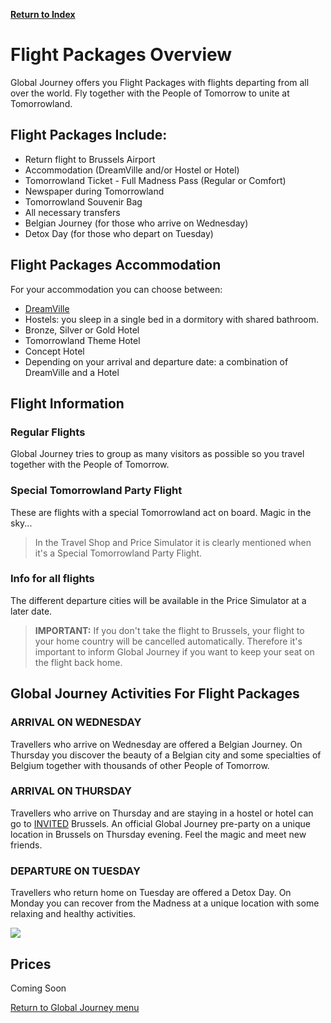[**Return to Index**](https://www.reddit.com/r/Tomorrowland/about/wiki/index)

# **Flight Packages Overview**
Global Journey offers you Flight Packages with flights departing from all over the world. Fly together with the People of Tomorrow to unite at Tomorrowland.

## **Flight Packages Include:**
- Return flight to Brussels Airport
- Accommodation (DreamVille and/or Hostel or Hotel)
- Tomorrowland Ticket - Full Madness Pass (Regular or Comfort)
- Newspaper during Tomorrowland 
- Tomorrowland Souvenir Bag
- All necessary transfers
- Belgian Journey (for those who arrive on Wednesday)
- Detox Day (for those who depart on Tuesday)
 

## **Flight Packages Accommodation**

For your accommodation you can choose between:

- [DreamVille](https://www.tomorrowland.com/en/dreamville/accommodations)
- Hostels: you sleep in a single bed in a dormitory with shared bathroom.
- Bronze, Silver or Gold Hotel
- Tomorrowland Theme Hotel
- Concept Hotel
- Depending on your arrival and departure date: a combination of DreamVille and a Hotel

## **Flight Information**

### **Regular Flights**

Global Journey tries to group as many visitors as possible so you travel together with the People of Tomorrow.

### **Special Tomorrowland Party Flight**

These are flights with a special Tomorrowland act on board. Magic in the sky...

> In the Travel Shop and Price Simulator it is clearly mentioned when it's a Special Tomorrowland Party Flight.

 
### **Info for all flights**
The different departure cities will be available in the Price Simulator at a later date.

> **IMPORTANT:** If you don't take the flight to Brussels, your flight to your home country will be cancelled automatically. Therefore it's important to inform Global Journey if you want to keep your seat on the flight back home.

 

## **Global Journey Activities For Flight Packages** 

### **ARRIVAL ON WEDNESDAY**

Travellers who arrive on Wednesday are offered a Belgian Journey. On Thursday you discover the beauty of a Belgian city and some specialties of Belgium together with thousands of other People of Tomorrow.

### **ARRIVAL ON THURSDAY**

Travellers who arrive on Thursday and are staying in a hostel or hotel can go to [INVITED](https://www.tomorrowland.com/en/global-journey/experiences/invited-brussels) Brussels. An official Global Journey pre-party on a unique location in Brussels on Thursday evening. Feel the magic and meet new friends.

### **DEPARTURE ON TUESDAY**

Travellers who return home on Tuesday are offered a Detox Day. On Monday you can recover from the Madness at a unique location with some relaxing and healthy activities.

![](%%GJFlight1%%)

## **Prices**
Coming Soon

[Return to Global Journey menu](https://www.reddit.com/r/Tomorrowland/about/wiki/summer/global_journey)